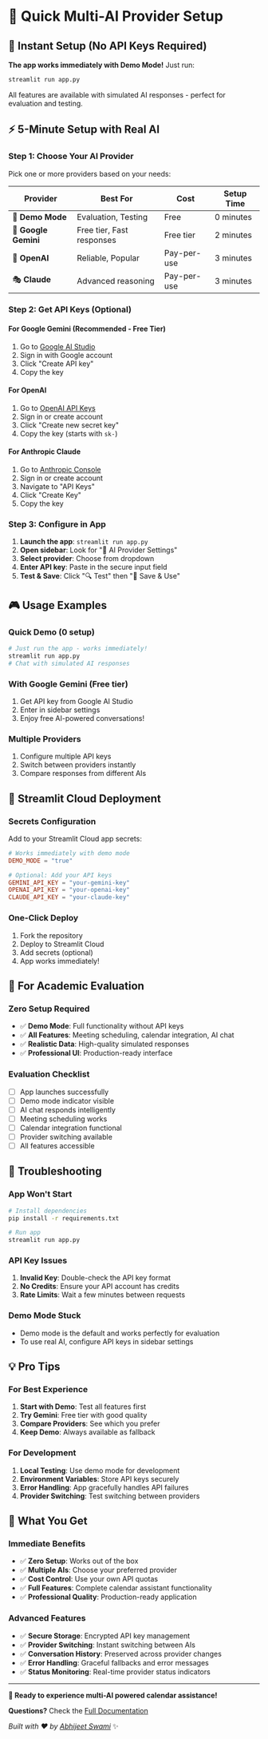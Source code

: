 # 🚀 Quick Multi-AI Provider Setup

## 🎯 Instant Setup (No API Keys Required)

**The app works immediately with Demo Mode!** Just run:

```bash
streamlit run app.py
```

All features are available with simulated AI responses - perfect for evaluation and testing.

## ⚡ 5-Minute Setup with Real AI

### Step 1: Choose Your AI Provider

Pick one or more providers based on your needs:

| Provider | Best For | Cost | Setup Time |
|----------|----------|------|------------|
| 🎯 **Demo Mode** | Evaluation, Testing | Free | 0 minutes |
| 🧠 **Google Gemini** | Free tier, Fast responses | Free tier | 2 minutes |
| 🤖 **OpenAI** | Reliable, Popular | Pay-per-use | 3 minutes |
| 🎭 **Claude** | Advanced reasoning | Pay-per-use | 3 minutes |

### Step 2: Get API Keys (Optional)

#### For Google Gemini (Recommended - Free Tier)
1. Go to [Google AI Studio](https://makersuite.google.com/app/apikey)
2. Sign in with Google account
3. Click "Create API key"
4. Copy the key

#### For OpenAI
1. Go to [OpenAI API Keys](https://platform.openai.com/api-keys)
2. Sign in or create account
3. Click "Create new secret key"
4. Copy the key (starts with `sk-`)

#### For Anthropic Claude
1. Go to [Anthropic Console](https://console.anthropic.com/)
2. Sign in or create account
3. Navigate to "API Keys"
4. Click "Create Key"
5. Copy the key

### Step 3: Configure in App

1. **Launch the app**: `streamlit run app.py`
2. **Open sidebar**: Look for "🤖 AI Provider Settings"
3. **Select provider**: Choose from dropdown
4. **Enter API key**: Paste in the secure input field
5. **Test & Save**: Click "🔍 Test" then "💾 Save & Use"

## 🎮 Usage Examples

### Quick Demo (0 setup)
```bash
# Just run the app - works immediately!
streamlit run app.py
# Chat with simulated AI responses
```

### With Google Gemini (Free tier)
1. Get API key from Google AI Studio
2. Enter in sidebar settings
3. Enjoy free AI-powered conversations!

### Multiple Providers
1. Configure multiple API keys
2. Switch between providers instantly
3. Compare responses from different AIs

## 🔧 Streamlit Cloud Deployment

### Secrets Configuration
Add to your Streamlit Cloud app secrets:

```toml
# Works immediately with demo mode
DEMO_MODE = "true"

# Optional: Add your API keys
GEMINI_API_KEY = "your-gemini-key"
OPENAI_API_KEY = "your-openai-key"
CLAUDE_API_KEY = "your-claude-key"
```

### One-Click Deploy
1. Fork the repository
2. Deploy to Streamlit Cloud
3. Add secrets (optional)
4. App works immediately!

## 🎯 For Academic Evaluation

### Zero Setup Required
- ✅ **Demo Mode**: Full functionality without API keys
- ✅ **All Features**: Meeting scheduling, calendar integration, AI chat
- ✅ **Realistic Data**: High-quality simulated responses
- ✅ **Professional UI**: Production-ready interface

### Evaluation Checklist
- [ ] App launches successfully
- [ ] Demo mode indicator visible
- [ ] AI chat responds intelligently
- [ ] Meeting scheduling works
- [ ] Calendar integration functional
- [ ] Provider switching available
- [ ] All features accessible

## 🚨 Troubleshooting

### App Won't Start
```bash
# Install dependencies
pip install -r requirements.txt

# Run app
streamlit run app.py
```

### API Key Issues
1. **Invalid Key**: Double-check the API key format
2. **No Credits**: Ensure your API account has credits
3. **Rate Limits**: Wait a few minutes between requests

### Demo Mode Stuck
- Demo mode is the default and works perfectly for evaluation
- To use real AI, configure API keys in sidebar settings

## 💡 Pro Tips

### For Best Experience
1. **Start with Demo**: Test all features first
2. **Try Gemini**: Free tier with good quality
3. **Compare Providers**: See which you prefer
4. **Keep Demo**: Always available as fallback

### For Development
1. **Local Testing**: Use demo mode for development
2. **Environment Variables**: Store API keys securely
3. **Error Handling**: App gracefully handles API failures
4. **Provider Switching**: Test switching between providers

## 🌟 What You Get

### Immediate Benefits
- ✅ **Zero Setup**: Works out of the box
- ✅ **Multiple AIs**: Choose your preferred provider
- ✅ **Cost Control**: Use your own API quotas
- ✅ **Full Features**: Complete calendar assistant functionality
- ✅ **Professional Quality**: Production-ready application

### Advanced Features
- ✅ **Secure Storage**: Encrypted API key management
- ✅ **Provider Switching**: Instant switching between AIs
- ✅ **Conversation History**: Preserved across provider changes
- ✅ **Error Handling**: Graceful fallbacks and error messages
- ✅ **Status Monitoring**: Real-time provider status indicators

---

**🎊 Ready to experience multi-AI powered calendar assistance!**

**Questions?** Check the [Full Documentation](docs/MULTI_AI_PROVIDER_GUIDE.md)

*Built with ❤️ by [Abhijeet Swami](https://github.com/Abhijeet-077)* ✨

